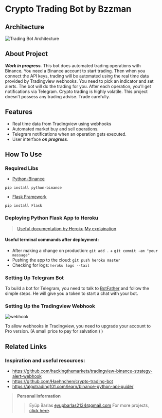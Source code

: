 # Crypto Trading Bot by Bzzman
## Architecture
![Trading Bot Architecture](https://user-images.githubusercontent.com/72407947/126675086-99f049dc-3e4c-41f1-92b7-7cca4612ab0a.png)
## About Project
  ***Work in progress.*** This bot does automated trading operations with Binance. You need a Binance account to start trading. Then when you connect the API keys, trading will be automated using the real time data provided by Tradingview webhooks. You need to pick an indicator and set alerts. The bot will do the trading for you. After each operation, you'll get notifications via Telegram. Crypto trading is highly volatile. This project doesn't possess any trading advise. Trade carefully.
## Features
* Real time data from Tradingview using webhooks
* Automated market buy and sell operations.
* Telegram notifications when an operation gets executed.
* User interface ***on progress***.
## How To Use
### Required Libs
* [Python-Binance](https://python-binance.readthedocs.io/en/latest/ "python-binance")
```
pip install python-binance
```
* [Flask Framework](https://flask.palletsprojects.com/en/2.0.x/ "Python Flask")
```
pip install Flask
```
### Deploying Python Flask App to Heroku
> [Useful documentation by Heroku](https://devcenter.heroku.com/articles/getting-started-with-python "python app deployment")
> [My explaination](https://github.com/eyupbarlas/Crypto-Trading-Bot-with-Tradingview-Binance-Heroku-and-Telegram/issues/1)
#### Useful terminal commands after deployment:
* After making a change on production: `git add .` + `git commit -am "your message"`
* Pushing the app to the cloud: `git push heroku master`
* Checking for logs: `heroku logs --tail`

### Setting Up Telegram Bot
To build a bot for Telegram, you need to talk to [BotFather](https://telegram.me/botfather "BotFather") and follow the simple steps. He will give you a token to start a chat with your bot. 

### Setting Up the Tradingview Webhook
![webhook](https://user-images.githubusercontent.com/72407947/126683597-e6a195bf-089f-41fc-99c3-7f05382db188.jpg)

To allow webhooks in Tradingview, you need to upgrade your account to Pro version. (A small price to pay for salvation:) )

## Related Links
### Inspiration and useful resources:
* https://github.com/hackingthemarkets/tradingview-binance-strategy-alert-webhook
* https://github.com/Haehnchen/crypto-trading-bot
* https://algotrading101.com/learn/binance-python-api-guide/

> **Personal Information**
> 
>> Eyüp Barlas  eyupbarlas2134@gmail.com
>> For more projects, [click here](https://github.com/eyupbarlas "my repos").
